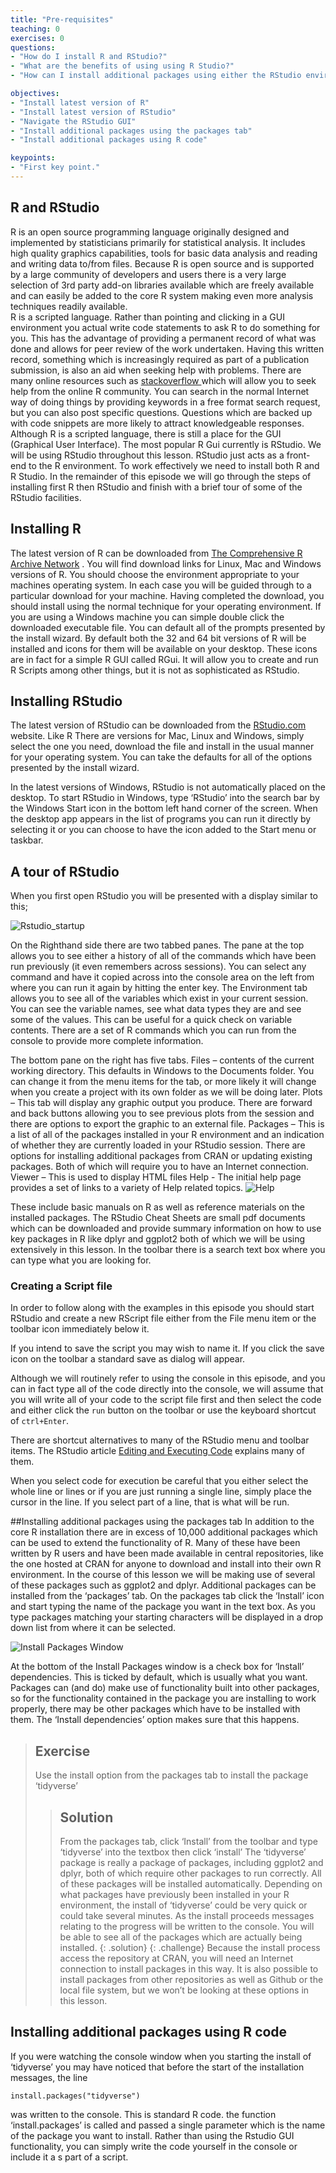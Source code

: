 ```yaml
---
title: "Pre-requisites"
teaching: 0
exercises: 0
questions:
- "How do I install R and RStudio?"
- "What are the benefits of using using R Studio?"
- "How can I install additional packages using either the RStudio environment or simple R code"

objectives:
- "Install latest version of R" 
- "Install latest version of RStudio" 
- "Navigate the RStudio GUI"
- "Install additional packages using the packages tab"
- "Install additional packages using R code" 

keypoints:
- "First key point."
---
```


## R and RStudio

R is an open source programming language originally designed and implemented by statisticians primarily for statistical analysis. It includes high quality graphics capabilities, tools for basic data analysis and reading and writing data to/from files.
Because R is open source and is supported by a large community of developers and users there is a very large selection of 3rd party add-on libraries available which are freely available and can easily be added to the core R system making even more analysis techniques readily available.  
R is a scripted language. Rather than pointing and clicking in a GUI environment you actual write code statements to ask R to do something for you. This has the advantage of providing a permanent record of what was done and allows for peer review of the work undertaken.
Having this written record, something which is increasingly required as part of a publication submission, is also an aid when seeking help with problems. 
There are many online resources such as [stackoverflow ]( https://stackoverflow.com/questions/tagged/r)  which will allow you to seek help from the online R community. You can search in the normal Internet way of doing things by providing keywords in a free format search request, but you can also post specific questions. Questions which are backed up with code snippets are more likely to attract knowledgeable responses.
Although R is a scripted language, there is still a place for the GUI (Graphical User Interface). The most popular R Gui currently is RStudio. We will be using RStudio throughout this lesson. RStudio just acts as a front-end to the R environment. To work effectively we need to install both R and R Studio.
In the remainder of this episode we will go through the steps of installing first R then RStudio and finish with a brief tour of some of the RStudio facilities.

## Installing R
The latest version of R can be downloaded from [The Comprehensive R Archive Network]( https://cran.r-project.org/) . You will find download links for Linux, Mac and Windows versions of R. You should choose the environment appropriate to your machines operating system. In each case you will be guided through to a particular download for your machine. 
Having completed the download, you should install using the normal technique for your operating environment. If you are using a Windows machine you can simple double click the downloaded executable file.  You can default all of the prompts presented by the install wizard. By default both the 32 and 64 bit versions of R will be installed and icons for them will be available on your desktop.
These icons are in fact for a simple R GUI called RGui. It will allow you to create and run R Scripts among other things, but it is not as sophisticated as RStudio. 
## Installing RStudio
The latest version of RStudio can be downloaded from the [RStudio.com]( https://www.rstudio.com/) website.
Like R There are versions for Mac, Linux and Windows, simply select the one you need, download the file and install in the usual manner for your operating system. You can take the defaults for all of the options presented by the install wizard.

In the latest versions of Windows, RStudio is not automatically placed on the desktop. To start RStudio in Windows, type ‘RStudio’ into the search bar by the Windows Start icon in the bottom left hand corner of the screen. When the desktop app appears in the list of programs you can run it directly by selecting it or you can choose to have the icon added to the Start menu or taskbar. 

## A tour of RStudio
When you first open RStudio you will be presented with a display similar to this;

![Rstudio_startup](../fig/R_00_Rstudio_01.png)

On the Righthand side there are two tabbed panes. The pane at the top allows you to see either a history of all of the commands which have been run previously (it even remembers across sessions).  You can select any command and have it copied across into the console area on the left from where you can run it again by hitting the enter key. The Environment tab allows you to see all of the variables which exist in your current session. You can see the variable names, see what data types they are and see some of the values.  This can be useful for a quick check on variable contents. There are a set of R commands which you can run from the console to provide more complete information.

The bottom pane on the right has five tabs. 
Files – contents of the current working directory. This defaults in Windows to the Documents folder.  You can change it from the menu items for the tab, or more likely it will change when you create a project with its own folder as we will be doing later. 
Plots – This tab will display any graphic output you produce. There are forward and back buttons allowing you to see previous plots from the session and there are options to export the graphic to an external file.
Packages – This is a list of all of the packages installed in your R environment and an indication of whether they are currently loaded in your RStudio session. There are options for installing additional packages from CRAN or updating existing packages. Both of which will require you to have an Internet connection.
Viewer – This is used to display HTML files
Help -  The initial help page provides a set of links to a variety of Help related topics. ![Help](../fig/R_00_Rstudio_02.png)

These include basic manuals on R  as well as reference materials on the installed packages. The RStudio Cheat Sheets are small pdf documents which can be downloaded and provide summary information on how to use key packages in R like dplyr and ggplot2 both of which we will be using extensively in this lesson.
In the toolbar there is a search text box where you can type what you are looking for.
### Creating a Script file
In order to follow along with the examples in this episode you should start RStudio and create a new RScript file either from the File menu item or the toolbar icon immediately below it.

If you intend to save the script you may wish to name it. If you click the save icon on the toolbar a standard save as dialog will appear.

Although we will routinely refer to using the console in this episode, and you can in fact type all of the code directly into the console, we will assume that you will write all of your code to the script file first and then select the code and either click the `run` button on the toolbar or use the keyboard shortcut of `ctrl+Enter`.

There are shortcut alternatives to many of the RStudio menu and toolbar items. The RStudio article [Editing and Executing Code](https://support.rstudio.com/hc/en-us/articles/200484448-Editing-and-Executing-Code) explains many of them.

When you select code for execution be careful that you either select the whole line or lines or if you are just running a single line, simply place the cursor in the line. If you select part of a line, that is what will be run.

##Installing additional packages using the packages tab
In addition to the core R installation there are in excess of 10,000 additional packages which can be used to extend the functionality of R. Many of these have been written by R users and have been made available in central repositories, like the one hosted at CRAN for anyone to download and install into their own R environment. In the course of this lesson we will be making use of several of these packages such as ggplot2 and dplyr. 
Additional packages can be installed from the ‘packages’ tab.
On the packages tab click the ‘Install’ icon and start typing the name of the package you want in the text box. As you type packages matching your starting characters will be displayed in a drop down list from where it can be selected.

![Install Packages Window](../fig/R_00_Rstudio_03.png)

At the bottom of the Install Packages window is a check box for ‘Install’ dependencies. This is ticked by default, which is usually what you want. Packages can (and do) make use of functionality built into other packages, so for the functionality contained in the package you are installing to work properly, there may be other packages which have to be installed with them. The ‘Install dependencies’ option makes sure that this happens.

> ## Exercise
> Use the install option from the packages tab to install the package ‘tidyverse’
> 
> 
> > ## Solution
> > From the packages tab, click ‘Install’ from the toolbar and type ‘tidyverse’ into the textbox then click ‘install’
> > The ‘tidyverse’ package is really a package of packages, including ggplot2 and dplyr, both of which require other packages to run correctly. All of these packages will be installed automatically. 
> > Depending on what packages have previously been installed in your R environment, the install of ‘tidyverse’ could be very quick or could take several minutes.
> > As the install proceeds messages relating to the progress will be written to the console. You will be able to see all of the packages which are actually being installed.
> {: .solution}
{: .challenge}
Because the install process access the repository at CRAN, you will need an Internet connection to install packages in this way.
It is also possible to install packages from other repositories as well as Github or the local file system, but we won’t be looking at these options in this lesson.


## Installing additional packages using R code
If you were watching the console window when you starting the install of ‘tidyverse’ you may have noticed that before the start of the installation messages, the line

~~~
install.packages("tidyverse")
~~~

was written to the console. 
This is standard R code. the function ‘install.packages’ is called and passed a single parameter which is the name of the package you want to install.
Rather than using the Rstudio GUI functionality, you can simply write the code yourself in the console or include it a s part of a script.

